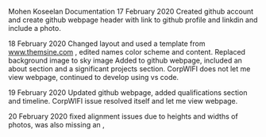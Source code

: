 Mohen Koseelan Documentation
17 February 2020 
Created github account and create github webpage header with link to github profile and linkdin and include a photo.

18 February 2020 
Changed layout and used a template from www.themsine.com , edited names color scheme and content. Replaced background image to sky image
Added to github webpage, included an about section and a significant projects section. CorpWIFI does not let me view webpage, continued to develop using vs code. 

19 February 2020 
Updated github webpage, added qualifications section and timeline. CorpWIFI issue resolved itself and let me view webpage.

20 February 2020 
fixed alignment issues due to heights and widths of photos, was also missing an </a>, 
